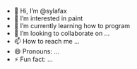 - 👋 Hi, I’m @sylafax
- 👀 I’m interested in paint
- 🌱 I’m currently learning how to program
- 💞️ I’m looking to collaborate on ...
- 📫 How to reach me ...
- 😄 Pronouns: ...
- ⚡ Fun fact: ...

<!---
sylafax/sylafax is a ✨ special ✨ repository because its `README.md` (this file) appears on your GitHub profile.
You can click the Preview link to take a look at your changes.
--->
